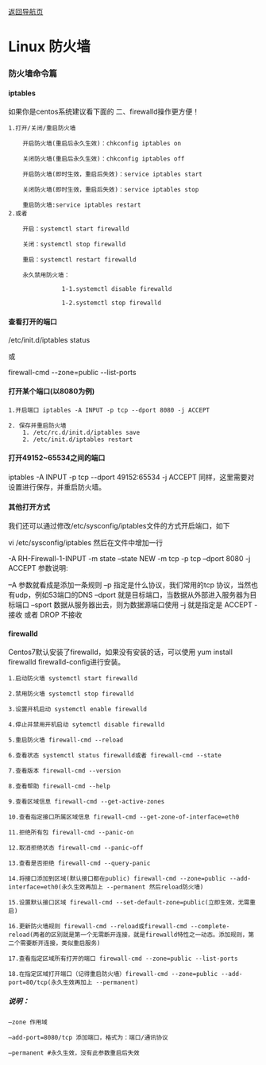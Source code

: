 [返回导航页](https://cqzhen.github.io/blog.html "导航页面")

# Linux 防火墙

###  防火墙命令篇


#### iptables

如果你是centos系统建议看下面的 二、firewalld操作更方便！

    1.打开/关闭/重启防火墙

        开启防火墙(重启后永久生效)：chkconfig iptables on
        
        关闭防火墙(重启后永久生效)：chkconfig iptables off
        
        开启防火墙(即时生效，重启后失效)：service iptables start
        
        关闭防火墙(即时生效，重启后失效)：service iptables stop
        
        重启防火墙:service iptables restart
    2.或者

        开启：systemctl start firewalld
        
        关闭：systemctl stop firewalld
        
        重启：systemctl restart firewalld
        
        永久禁用防火墙：

                   1-1.systemctl disable firewalld

                   1-2.systemctl stop firewalld
#### 查看打开的端口

/etc/init.d/iptables status

或

firewall-cmd --zone=public --list-ports


#### 打开某个端口(以8080为例)

    1.开启端口 iptables -A INPUT -p tcp --dport 8080 -j ACCEPT
    
    2. 保存并重启防火墙
        1. /etc/rc.d/init.d/iptables save
        2. /etc/init.d/iptables restart

#### 打开49152~65534之间的端口

iptables -A INPUT -p tcp --dport 49152:65534 -j ACCEPT
同样，这里需要对设置进行保存，并重启防火墙。

#### 其他打开方式

我们还可以通过修改/etc/sysconfig/iptables文件的方式开启端口，如下

vi /etc/sysconfig/iptables
然后在文件中增加一行

-A RH-Firewall-1-INPUT -m state –state NEW -m tcp -p tcp –dport 8080 -j ACCEPT
参数说明:

–A 参数就看成是添加一条规则
–p 指定是什么协议，我们常用的tcp 协议，当然也有udp，例如53端口的DNS
–dport 就是目标端口，当数据从外部进入服务器为目标端口
–sport 数据从服务器出去，则为数据源端口使用
–j 就是指定是 ACCEPT -接收 或者 DROP 不接收

#### firewalld


Centos7默认安装了firewalld，如果没有安装的话，可以使用 yum install firewalld firewalld-config进行安装。

    1.启动防火墙 systemctl start firewalld
    
    2.禁用防火墙 systemctl stop firewalld

    3.设置开机启动 systemctl enable firewalld
   
    4.停止并禁用开机启动 sytemctl disable firewalld

    5.重启防火墙 firewall-cmd --reload

    6.查看状态 systemctl status firewalld或者 firewall-cmd --state
    
    7.查看版本 firewall-cmd --version
    
    8.查看帮助 firewall-cmd --help
    
    9.查看区域信息 firewall-cmd --get-active-zones
    
    10.查看指定接口所属区域信息 firewall-cmd --get-zone-of-interface=eth0
    
    11.拒绝所有包 firewall-cmd --panic-on
    
    12.取消拒绝状态 firewall-cmd --panic-off

    13.查看是否拒绝 firewall-cmd --query-panic

    14.将接口添加到区域(默认接口都在public) firewall-cmd --zone=public --add-interface=eth0(永久生效再加上 --permanent 然后reload防火墙)

    15.设置默认接口区域 firewall-cmd --set-default-zone=public(立即生效，无需重启)

    16.更新防火墙规则 firewall-cmd --reload或firewall-cmd --complete-reload(两者的区别就是第一个无需断开连接，就是firewalld特性之一动态。添加规则，第二个需要断开连接，类似重启服务)

    17.查看指定区域所有打开的端口 firewall-cmd --zone=public --list-ports

    18.在指定区域打开端口（记得重启防火墙）firewall-cmd --zone=public --add-port=80/tcp(永久生效再加上 --permanent)


##### 说明：
    
    –zone 作用域
    
    –add-port=8080/tcp 添加端口，格式为：端口/通讯协议
    
    –permanent #永久生效，没有此参数重启后失效
